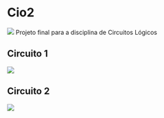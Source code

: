 # Cio2
![](https://github.com/dlrds/Cio2/blob/master/Imagens/logo%20(2).png)
Projeto final para a disciplina de Circuitos Lógicos


## Circuito 1
![](https://github.com/dlrds/Cio2/blob/master/Imagens/Circuito.jpeg)

## Circuito 2
![](https://github.com/dlrds/Cio2/blob/master/Imagens/Circuito2.jpeg)
